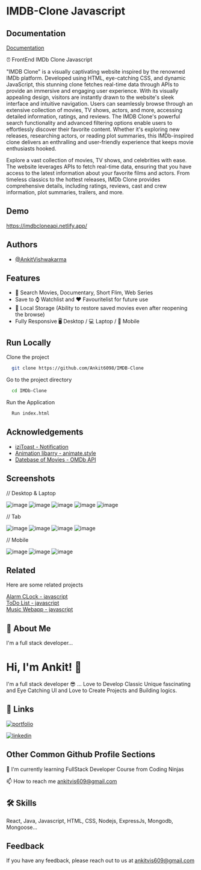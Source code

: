 # IMDB-Clone Javascript

## Documentation

[Documentation](https://linktodocumentation)

⏰ FrontEnd IMDb Clone Javascript

"IMDB Clone" is a visually captivating website inspired by the renowned IMDb platform. Developed using HTML, eye-catching CSS, and dynamic JavaScript, this stunning clone fetches real-time data through APIs to provide an immersive and engaging user experience. With its visually appealing design, visitors are instantly drawn to the website's sleek interface and intuitive navigation. Users can seamlessly browse through an extensive collection of movies, TV shows, actors, and more, accessing detailed information, ratings, and reviews. The IMDB Clone's powerful search functionality and advanced filtering options enable users to effortlessly discover their favorite content. Whether it's exploring new releases, researching actors, or reading plot summaries, this IMDb-inspired clone delivers an enthralling and user-friendly experience that keeps movie enthusiasts hooked.

Explore a vast collection of movies, TV shows, and celebrities with ease. The website leverages APIs to fetch real-time data, ensuring that you have access to the latest information about your favorite films and actors. From timeless classics to the hottest releases, IMDb Clone provides comprehensive details, including ratings, reviews, cast and crew information, plot summaries, trailers, and more.
## Demo

https://imdbcloneapi.netlify.app/
## Authors

- [@AnkitVishwakarma](https://github.com/Ankit6098)


## Features

- 🎦 Search Movies, Documentary, Short Flim, Web Series
- Save to ⌚ Watchlist and ❤️ Favouritelist for future use
- 💾 Local Storage (Ability to restore saved movies even after reopening the browse)
- Fully Responsive 🖥 Desktop / 💻 Laptop / 📱 Mobile
## Run Locally

Clone the project

```bash
  git clone https://github.com/Ankit6098/IMDB-Clone
```

Go to the project directory

```bash
  cd IMDb-Clone
```

Run the Application

```bash
  Run index.html
```



## Acknowledgements

 - [iziToast - Notification](https://izitoast.marcelodolza.com/)
 - [Animation libarry - animate.style](https://animate.style/)
 - [Datebase of Movies - OMDb API](https://www.omdbapi.com/)


## Screenshots

// Desktop & Laptop

![image](https://user-images.githubusercontent.com/92246613/236679352-5e3b6e77-3258-41c3-a405-245810be1f27.png)
![image](https://user-images.githubusercontent.com/92246613/236679356-5f7918e6-3740-48b9-aa67-1ed704baf3d9.png)
![image](https://user-images.githubusercontent.com/92246613/236679359-71cdca8d-a2ab-4bed-9ba4-67c6af5a0b71.png)
![image](https://user-images.githubusercontent.com/92246613/236679365-67bcb101-c435-48a9-a91d-dd5250cbff9d.png)
![image](https://user-images.githubusercontent.com/92246613/236679369-9a96cffe-3fd8-4a6d-b59a-b317a526833b.png)

// Tab

![image](https://user-images.githubusercontent.com/92246613/236679382-45233551-d5bf-40bc-b63e-7b38d4a7530f.png)
![image](https://user-images.githubusercontent.com/92246613/236679388-7acb4b51-26dc-4072-9806-a3bbbb61287a.png)
![image](https://user-images.githubusercontent.com/92246613/236679399-1f7eac2d-69f2-48f6-916e-691af9031c8e.png)
![image](https://user-images.githubusercontent.com/92246613/236679568-0f5a8607-3bb0-4e4e-9bd8-8535871b20a1.png)

// Mobile

![image](https://user-images.githubusercontent.com/92246613/236679415-ee05d270-9196-4c0c-b444-46bc70fea4e2.png)
![image](https://user-images.githubusercontent.com/92246613/236679477-b7a10b53-f8ff-4246-baca-8db2270c773f.png)
![image](https://user-images.githubusercontent.com/92246613/236679422-5301cc43-e1aa-4142-ac5e-d729af80513d.png)


## Related

Here are some related projects

[Alarm CLock - javascript](https://github.com/Ankit6098/Todos-nodejs)\
[ToDo List - javascript](https://github.com/Ankit6098/Todos-nodejs)\
[Music Webapp - javascript](https://github.com/Ankit6098/Todos-nodejs)


## 🚀 About Me
I'm a full stack developer...


# Hi, I'm Ankit! 👋

I'm a full stack developer 😎 ... Love to Develop Classic Unique fascinating and Eye Catching UI and Love to Create Projects and Building logics.
## 🔗 Links
[![portfolio](https://img.shields.io/badge/my_portfolio-000?style=for-the-badge&logo=ko-fi&logoColor=white)](https://ankithub.me/Resume/)

[![linkedin](https://img.shields.io/badge/linkedin-0A66C2?style=for-the-badge&logo=linkedin&logoColorwhite=)](https://www.linkedin.com/in/ankit-vishwakarma-6531221b0/)


## Other Common Github Profile Sections
🧠 I'm currently learning FullStack Developer Course from Coding Ninjas

📫 How to reach me ankitvis609@gmail.com


## 🛠 Skills
React, Java, Javascript, HTML, CSS, Nodejs, ExpressJs, Mongodb, Mongoose...


## Feedback

If you have any feedback, please reach out to us at ankitvis609@gmail.com

